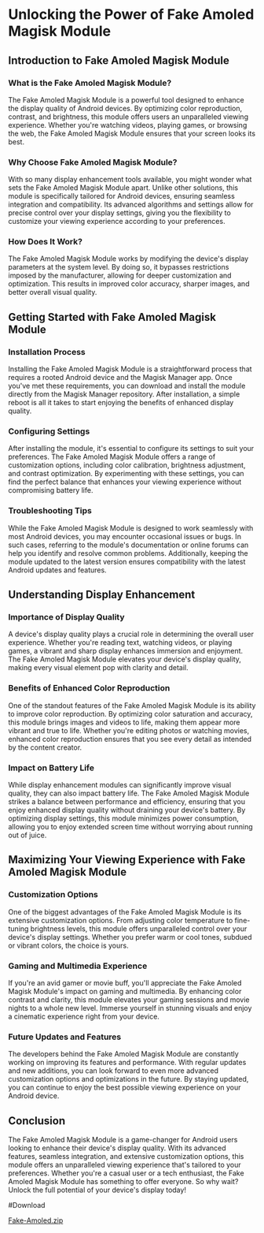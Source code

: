 # Unlocking the Power of Fake Amoled Magisk Module

## Introduction to Fake Amoled Magisk Module

### What is the Fake Amoled Magisk Module?

The Fake Amoled Magisk Module is a powerful tool designed to enhance the display quality of Android devices. By optimizing color reproduction, contrast, and brightness, this module offers users an unparalleled viewing experience. Whether you're watching videos, playing games, or browsing the web, the Fake Amoled Magisk Module ensures that your screen looks its best.

### Why Choose Fake Amoled Magisk Module?

With so many display enhancement tools available, you might wonder what sets the Fake Amoled Magisk Module apart. Unlike other solutions, this module is specifically tailored for Android devices, ensuring seamless integration and compatibility. Its advanced algorithms and settings allow for precise control over your display settings, giving you the flexibility to customize your viewing experience according to your preferences.

### How Does It Work?

The Fake Amoled Magisk Module works by modifying the device's display parameters at the system level. By doing so, it bypasses restrictions imposed by the manufacturer, allowing for deeper customization and optimization. This results in improved color accuracy, sharper images, and better overall visual quality.

## Getting Started with Fake Amoled Magisk Module

### Installation Process

Installing the Fake Amoled Magisk Module is a straightforward process that requires a rooted Android device and the Magisk Manager app. Once you've met these requirements, you can download and install the module directly from the Magisk Manager repository. After installation, a simple reboot is all it takes to start enjoying the benefits of enhanced display quality.

### Configuring Settings

After installing the module, it's essential to configure its settings to suit your preferences. The Fake Amoled Magisk Module offers a range of customization options, including color calibration, brightness adjustment, and contrast optimization. By experimenting with these settings, you can find the perfect balance that enhances your viewing experience without compromising battery life.

### Troubleshooting Tips

While the Fake Amoled Magisk Module is designed to work seamlessly with most Android devices, you may encounter occasional issues or bugs. In such cases, referring to the module's documentation or online forums can help you identify and resolve common problems. Additionally, keeping the module updated to the latest version ensures compatibility with the latest Android updates and features.

## Understanding Display Enhancement

### Importance of Display Quality

A device's display quality plays a crucial role in determining the overall user experience. Whether you're reading text, watching videos, or playing games, a vibrant and sharp display enhances immersion and enjoyment. The Fake Amoled Magisk Module elevates your device's display quality, making every visual element pop with clarity and detail.

### Benefits of Enhanced Color Reproduction

One of the standout features of the Fake Amoled Magisk Module is its ability to improve color reproduction. By optimizing color saturation and accuracy, this module brings images and videos to life, making them appear more vibrant and true to life. Whether you're editing photos or watching movies, enhanced color reproduction ensures that you see every detail as intended by the content creator.

### Impact on Battery Life

While display enhancement modules can significantly improve visual quality, they can also impact battery life. The Fake Amoled Magisk Module strikes a balance between performance and efficiency, ensuring that you enjoy enhanced display quality without draining your device's battery. By optimizing display settings, this module minimizes power consumption, allowing you to enjoy extended screen time without worrying about running out of juice.

## Maximizing Your Viewing Experience with Fake Amoled Magisk Module

### Customization Options

One of the biggest advantages of the Fake Amoled Magisk Module is its extensive customization options. From adjusting color temperature to fine-tuning brightness levels, this module offers unparalleled control over your device's display settings. Whether you prefer warm or cool tones, subdued or vibrant colors, the choice is yours.

### Gaming and Multimedia Experience

If you're an avid gamer or movie buff, you'll appreciate the Fake Amoled Magisk Module's impact on gaming and multimedia. By enhancing color contrast and clarity, this module elevates your gaming sessions and movie nights to a whole new level. Immerse yourself in stunning visuals and enjoy a cinematic experience right from your device.

### Future Updates and Features

The developers behind the Fake Amoled Magisk Module are constantly working on improving its features and performance. With regular updates and new additions, you can look forward to even more advanced customization options and optimizations in the future. By staying updated, you can continue to enjoy the best possible viewing experience on your Android device.

## Conclusion

The Fake Amoled Magisk Module is a game-changer for Android users looking to enhance their device's display quality. With its advanced features, seamless integration, and extensive customization options, this module offers an unparalleled viewing experience that's tailored to your preferences. Whether you're a casual user or a tech enthusiast, the Fake Amoled Magisk Module has something to offer everyone. So why wait? Unlock the full potential of your device's display today!


#Download

[Fake-Amoled.zip](https://www.pling.com/p/2146986/)
